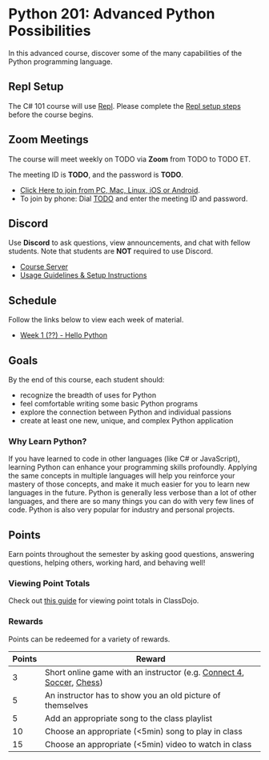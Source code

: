 # Python 201: Advanced Python Possibilities
In this advanced course, discover some of the many capabilities of the Python programming language.

## Repl Setup
The C# 101 course will use [Repl](https://repl.it). Please complete the [Repl setup steps](ReplSetup.md) before the course begins.

## Zoom Meetings
The course will meet weekly on TODO via **Zoom** from TODO to TODO ET.

The meeting ID is **TODO**, and the password is **TODO**.

- [Click Here to join from PC, Mac, Linux, iOS or Android](TODO).
- To join by phone: Dial [TODO](tel:+1TODO) and enter the meeting ID and password.

## Discord
Use **Discord** to ask questions, view announcements, and chat with fellow students. Note that students are **NOT** required to use Discord.

- [Course Server](TODO)
- [Usage Guidelines & Setup Instructions](https://hylandtechclub.com/DiscordUse)

## Schedule
Follow the links below to view each week of material.

- [Week 1 (??) - Hello Python](HelloPython/StudentDesc.md)

## Goals
By the end of this course, each student should:

- recognize the breadth of uses for Python
- feel comfortable writing some basic Python programs
- explore the connection between Python and individual passions
- create at least one new, unique, and complex Python application

### Why Learn Python?
If you have learned to code in other languages (like C# or JavaScript), learning Python can enhance your programming skills profoundly. Applying the same concepts in multiple languages will help you reinforce your mastery of those concepts, and make it much easier for you to learn new languages in the future. Python is generally less verbose than a lot of other languages, and there are so many things you can do with very few lines of code. Python is also very popular for industry and personal projects.

## Points
Earn points throughout the semester by asking good questions, answering questions, helping others, working hard, and behaving well!

### Viewing Point Totals
Check out [this guide](https://hylandtechclub.com/ClassDojoPoints) for viewing point totals in ClassDojo.

### Rewards
Points can be redeemed for a variety of rewards.

| Points | Reward |
| -- | -- |
| 3 | Short online game with an instructor (e.g. [Connect 4](https://www.mathsisfun.com/games/connect4.html), [Soccer](https://www.agame.com/game/1-on-1-soccer-classic), [Chess](https://lichess.org/setup/friend)) |
| 5 | An instructor has to show you an old picture of themselves |
| 5 | Add an appropriate song to the class playlist |
| 10 | Choose an appropriate (<5min) song to play in class |
| 15 | Choose an appropriate (<5min) video to watch in class |
